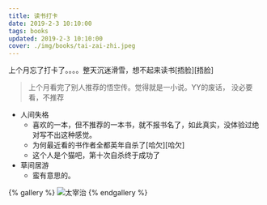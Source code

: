 ```yaml
---
title: 读书打卡
date: 2019-2-3 10:10:00
tags: books
updated: 2019-2-3 10:10:00
cover: ./img/books/tai-zai-zhi.jpeg
---
```


上个月忘了打卡了。。。。整天沉迷滑雪，想不起来读书[捂脸][捂脸]

> 上个月看完了别人推荐的悟空传。觉得就是一小说。YY的废话， 没必要看，不推荐

- 人间失格
    - 喜欢的一本，但不推荐的一本书，就不报书名了，如此真实，没体验过绝对写不出这种感觉。
    - 为何最近看的书作者全都英年自杀了[哈欠][哈欠]
    - 这个人是个猫吧，第十次自杀终于成功了
- 草间居游
    - 蛮有意思的。

{% gallery %}
![太宰治](./img/books/tai-zai-zhi.jpeg)
{% endgallery %}
